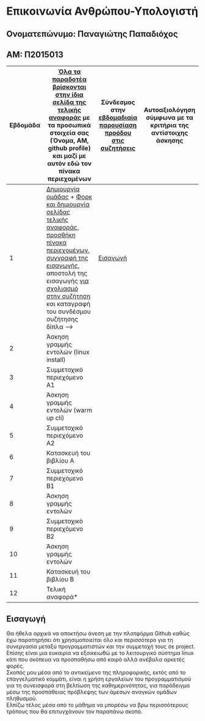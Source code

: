 # Επικοινωνία Ανθρώπου-Υπολογιστή

## Ονοματεπώνυμο: Παναγιώτης Παπαδιόχος

## ΑΜ: Π2015013



| Εβδομάδα | [Όλα τα παραδοτέα βρίσκονται στην ίδια σελίδα της τελικής αναφοράς](https://courses-ionio.github.io/help/deliverables/) με τα προσωπικά στοιχεία σας (Όνομα, ΑΜ, github profile) και μαζί με αυτόν εδώ τον πίνακα περιεχομένων | Σύνδεσμος στην [εβδομαδιαία παρουσίαση προόδου στις συζητήσεις](https://github.com/courses-ionio/help/discussions/categories/show-and-tell) | Αυτοαξιολόγηση σύμφωνα με τα κριτήρια της αντίστοιχης άσκησης |
| --- | --- | --- | --- |
| 1 |  [Δημιουργία ομάδας](https://github.com/courses-ionio/hci/discussions/1794) + [Φορκ και δημιουργία σελίδας τελικής αναφοράς](https://courses-ionio.github.io/help/guide/), [προσθήκη πίνακα περιεχομένων](https://raw.githubusercontent.com/courses-ionio/hci/master/README.md), [συγγραφή της εισαγωγής](https://courses-ionio.github.io/help/intro/), αποστολή της εισαγωγής [για σχολιασμό στην συζήτηση](https://github.com/courses-ionio/help/discussions/categories/show-and-tell) και καταγραφή του συνδέσμου συζήτησης δίπλα --> | [Εισαγωγή](https://github.com/courses-ionio/help/discussions/901) | |
| 2 | Άσκηση γραμμής εντολών (linux install) | | |
| 3 | Συμμετοχικό περιεχόμενο A1 | | |
| 4 | Άσκηση γραμμής εντολών (warm up cli) | | |
| 5 | Συμμετοχικό περιεχόμενο A2 | | |
| 6 | Κατασκευή του βιβλίου Α | | |
| 7 | Συμμετοχικό περιεχόμενο B1 | | |
| 8 | Άσκηση γραμμής εντολών | | |
| 9 | Συμμετοχικό περιεχόμενο B2 | | |
| 10 | Άσκηση γραμμής εντολών | | |
| 11 | Κατασκευή του βιβλίου Β | | |
| 12 | Τελική αναφορά* | | |

## Εισαγωγή

Θα ήθελα αρχικά να αποκτήσω άνεση με την πλατφόρμα Github καθώς έχω παρατηρήσει ότι χρησιμοποιείται όλο και περισσότερο για τη συνεργασία μεταξύ προγραμματιστών και την συμμετοχή τους σε project.\
Επίσης είναι μια ευκαιρία να εξοικειωθώ με το λειτουργικό σύστημα linux κάτι που σκόπευα να προσπαθήσω από καιρό αλλά ανέβαλα αρκετές φορές.\
Σκοπός μου μέσα από το αντικείμενο της πληροφορικής, εκτός από το επαγγελματικό κομμάτι, είναι η χρήση εργαλείων του προγραμματισμού για τη συνεισφορά στη βελτίωση της καθημερινότητας, για παράδειγμα μέσω της προσπάθειας πρόβλεψης των άμεσων αναγκών ομάδων πληθυσμού.\
Ελπίζω τέλος μέσα από το μάθημα να μπορέσω να βρω περισσότερους τρόπους που θα επιτυγχάνουν τον παραπάνω σκοπό.

